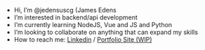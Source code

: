 - Hi, I’m @jedensuscg (James Edens
- I’m interested in backend/api development
- I’m currently learning NodeJS, Vue and JS and Python
- I’m looking to collaborate on anything that can expand my skills
- How to reach me:  [Linkedin](https://www.linkedin.com/in/james-edens-398862b4/) / [Portfolio Site (WIP)](http://www.jamesedens.me)

<!---
jedensuscg/jedensuscg is a ✨ special ✨ repository because its `README.md` (this file) appears on your GitHub profile.
You can click the Preview link to take a look at your changes.
--->
